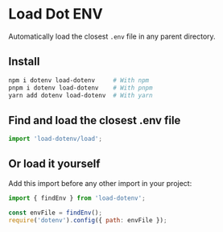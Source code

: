 # Load Dot ENV

Automatically load the closest `.env` file in any parent directory.

## Install

```bash
npm i dotenv load-dotenv     # With npm
pnpm i dotenv load-dotenv    # With pnpm
yarn add dotenv load-dotenv  # With yarn
```

## Find and load the closest .env file

```js
import 'load-dotenv/load';
```

## Or load it yourself

Add this import before any other import in your project:

```js
import { findEnv } from 'load-dotenv';

const envFile = findEnv();
require('dotenv').config({ path: envFile });
```
